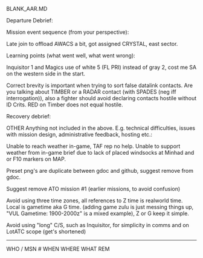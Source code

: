 BLANK_AAR.MD

Departure Debrief:

Mission event sequence (from your perspective):

Late join to offload AWACS a bit, got assigned CRYSTAL, east sector.

Learning points (what went well, what went wrong):

Inquisitor 1 and Magics use of white 5 (FL PRI) instead of gray 2, cost me SA on the western side in the start.

Correct brevity is important when trying to sort false datalink contacts. Are you talking about TIMBER or a RADAR contact (with SPADES (neg iff interrogation)), also a fighter should avoid declaring contacts hostile without ID Crits. RED on Timber does not equal hostile.

Recovery debrief:

OTHER Anything not included in the above. E.g. technical difficulties, issues with mission design, administrative feedback, hosting etc.:

Unable to reach weather in-game, TAF rep no help. Unable to support weather from in-game brief due to lack of placed windsocks at Minhad and or F10 markers on MAP.

Preset png's are duplicate between gdoc and github, suggest remove from gdoc.

Suggest remove ATO mission #1 (earlier missions, to avoid confusion)

Avoid using three time zones, all references to Z time is realworld time. Local is gametime aka G time. (adding game zulu is just messing things up, "VUL Gametime: 1900-2000z" is a mixed example), Z or G keep it simple.

Avoid using "long" C/S, such as Inquisitor, for simplicity in comms and on LotATC scope (get's shortened)


---

WHO / MSN #
WHEN
WHERE
WHAT
REM
